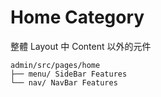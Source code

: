 # Home Category

整體 Layout 中 Content 以外的元件

```
admin/src/pages/home
├── menu/ SideBar Features
└── nav/ NavBar Features
```
